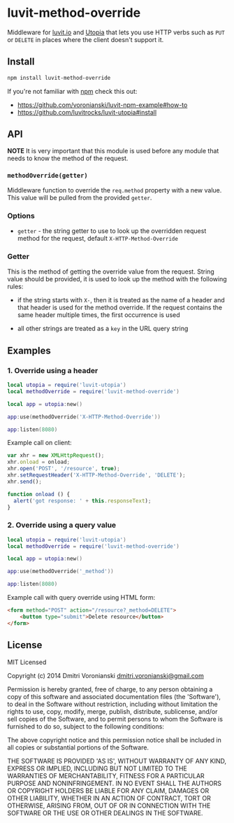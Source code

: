 # luvit-method-override

Middleware for [luvit.io](http://luvit.io) and [Utopia](https://github.com/luvitrocks/luvit-utopia) that lets you use HTTP verbs such as ``PUT`` or ``DELETE`` in places where the client doesn't support it.

## Install

```bash
npm install luvit-method-override
```

If you're not familiar with [npm](https://www.npmjs.org/) check this out:
- https://github.com/voronianski/luvit-npm-example#how-to
- https://github.com/luvitrocks/luvit-utopia#install

## API

**NOTE** It is very important that this module is used before any module that needs to know the method of the request.

### ``methodOverride(getter)``

Middleware function to override the ``req.method`` property with a new value. This value will be pulled from the provided ``getter``.

### Options

- ``getter`` - the string getter to use to look up the overridden request method for the request, default ``X-HTTP-Method-Override``

### Getter

This is the method of getting the override value from the request. String value should be provided, it is used to look up the method with the following rules:

- if the string starts with ``X-``, then it is treated as the name of a header and that header is used for the method override. If the request contains the same header multiple times, the first occurrence is used

- all other strings are treated as a ``key`` in the URL query string

## Examples

### 1. Override using a header

```lua
local utopia = require('luvit-utopia')
local methodOverride = require('luvit-method-override')

local app = utopia:new()

app:use(methodOverride('X-HTTP-Method-Override'))

app:listen(8080)
```

Example call on client:

```javascript
var xhr = new XMLHttpRequest();
xhr.onload = onload;
xhr.open('POST', '/resource', true);
xhr.setRequestHeader('X-HTTP-Method-Override', 'DELETE');
xhr.send();

function onload () {
  alert('got response: ' + this.responseText);
}
```

### 2. Override using a query value

```lua
local utopia = require('luvit-utopia')
local methodOverride = require('luvit-method-override')

local app = utopia:new()

app:use(methodOverride('_method'))

app:listen(8080)
```

Example call with query override using HTML form:

```html
<form method="POST" action="/resource?_method=DELETE">
	<button type="submit">Delete resource</button>
</form>
```

## License

MIT Licensed

Copyright (c) 2014 Dmitri Voronianski [dmitri.voronianski@gmail.com](mailto:dmitri.voronianski@gmail.com)

Permission is hereby granted, free of charge, to any person obtaining
a copy of this software and associated documentation files (the
'Software'), to deal in the Software without restriction, including
without limitation the rights to use, copy, modify, merge, publish,
distribute, sublicense, and/or sell copies of the Software, and to
permit persons to whom the Software is furnished to do so, subject to
the following conditions:

The above copyright notice and this permission notice shall be
included in all copies or substantial portions of the Software.

THE SOFTWARE IS PROVIDED 'AS IS', WITHOUT WARRANTY OF ANY KIND,
EXPRESS OR IMPLIED, INCLUDING BUT NOT LIMITED TO THE WARRANTIES OF
MERCHANTABILITY, FITNESS FOR A PARTICULAR PURPOSE AND NONINFRINGEMENT.
IN NO EVENT SHALL THE AUTHORS OR COPYRIGHT HOLDERS BE LIABLE FOR ANY
CLAIM, DAMAGES OR OTHER LIABILITY, WHETHER IN AN ACTION OF CONTRACT,
TORT OR OTHERWISE, ARISING FROM, OUT OF OR IN CONNECTION WITH THE
SOFTWARE OR THE USE OR OTHER DEALINGS IN THE SOFTWARE.
